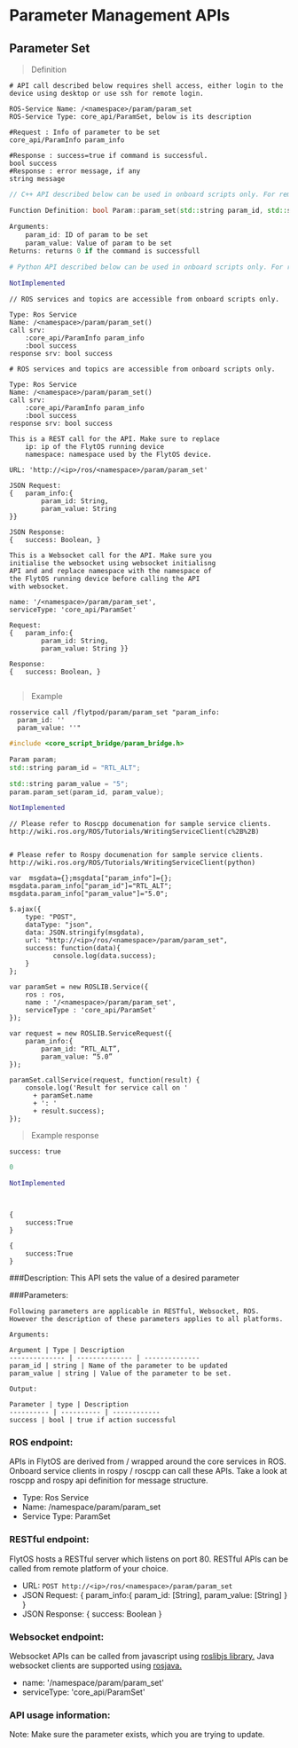 # Parameter Management APIs

## Parameter Set


> Definition

```shell
# API call described below requires shell access, either login to the device using desktop or use ssh for remote login.

ROS-Service Name: /<namespace>/param/param_set
ROS-Service Type: core_api/ParamSet, below is its description

#Request : Info of parameter to be set
core_api/ParamInfo param_info

#Response : success=true if command is successful.  
bool success
#Response : error message, if any
string message
```

```cpp
// C++ API described below can be used in onboard scripts only. For remote scripts you can use http client libraries to call FlytOS REST endpoints from C++.

Function Definition: bool Param::param_set(std::string param_id, std::string param_value)

Arguments:
    param_id: ID of param to be set
    param_value: Value of param to be set
Returns: returns 0 if the command is successfull
```

```python
# Python API described below can be used in onboard scripts only. For remote scripts you can use http client libraries to call FlytOS REST endpoints from Python.

NotImplemented
```

```cpp--ros
// ROS services and topics are accessible from onboard scripts only.

Type: Ros Service
Name: /<namespace>/param/param_set()
call srv:
    :core_api/ParamInfo param_info
    :bool success
response srv: bool success
```

```python--ros
# ROS services and topics are accessible from onboard scripts only.

Type: Ros Service
Name: /<namespace>/param/param_set()
call srv:
    :core_api/ParamInfo param_info
    :bool success
response srv: bool success

```

```javascript--REST
This is a REST call for the API. Make sure to replace 
    ip: ip of the FlytOS running device
    namespace: namespace used by the FlytOS device.

URL: 'http://<ip>/ros/<namespace>/param/param_set'

JSON Request:
{   param_info:{
        param_id: String,
        param_value: String
}}

JSON Response:
{   success: Boolean, }

```

```javascript--Websocket
This is a Websocket call for the API. Make sure you 
initialise the websocket using websocket initialisng 
API and and replace namespace with the namespace of 
the FlytOS running device before calling the API 
with websocket.

name: '/<namespace>/param/param_set',
serviceType: 'core_api/ParamSet'

Request:
{   param_info:{
        param_id: String,
        param_value: String }}

Response:
{   success: Boolean, }


```


> Example

```shell
rosservice call /flytpod/param/param_set "param_info:
  param_id: ''
  param_value: ''" 

```

```cpp
#include <core_script_bridge/param_bridge.h>

Param param;
std::string param_id = "RTL_ALT"; 

std::string param_value = "5";
param.param_set(param_id, param_value);
```

```python
NotImplemented

```

```cpp--ros
// Please refer to Roscpp documenation for sample service clients. http://wiki.ros.org/ROS/Tutorials/WritingServiceClient(c%2B%2B)
```

```python--ros

# Please refer to Rospy documenation for sample service clients. http://wiki.ros.org/ROS/Tutorials/WritingServiceClient(python)

```

```javascript--REST
var  msgdata={};msgdata["param_info"]={};
msgdata.param_info["param_id"]="RTL_ALT";
msgdata.param_info["param_value"]="5.0";

$.ajax({
    type: "POST",
    dataType: "json",
    data: JSON.stringify(msgdata),
    url: "http://<ip>/ros/<namespace>/param/param_set",  
    success: function(data){
           console.log(data.success);
    }
};

```

```javascript--Websocket
var paramSet = new ROSLIB.Service({
    ros : ros,
    name : '/<namespace>/param/param_set',
    serviceType : 'core_api/ParamSet'
});

var request = new ROSLIB.ServiceRequest({
    param_info:{
        param_id: “RTL_ALT”,
        param_value: “5.0”
});

paramSet.callService(request, function(result) {
    console.log('Result for service call on '
      + paramSet.name
      + ': '
      + result.success);
});
```


> Example response

```shell
success: true
```

```cpp
0
```

```python
NotImplemented
```

```cpp--ros
```

```python--ros
```

```javascript--REST
{
    success:True
}

```

```javascript--Websocket
{
    success:True
}

```





###Description:
This API sets the value of a desired parameter

###Parameters:
    
    Following parameters are applicable in RESTful, Websocket, ROS. However the description of these parameters applies to all platforms. 
    
    Arguments:
    
    Argument | Type | Description
    -------------- | -------------- | --------------
    param_id | string | Name of the parameter to be updated
    param_value | string | Value of the parameter to be set.
    
    Output:
    
    Parameter | type | Description
    ---------- | ---------- | ------------
    success | bool | true if action successful

### ROS endpoint:
APIs in FlytOS are derived from / wrapped around the core services in ROS. Onboard service clients in rospy / roscpp can call these APIs. Take a look at roscpp and rospy api definition for message structure. 

* Type: Ros Service</br> 
* Name: /namespace/param/param_set</br>
* Service Type: ParamSet

### RESTful endpoint:
FlytOS hosts a RESTful server which listens on port 80. RESTful APIs can be called from remote platform of your choice.

* URL: ````POST http://<ip>/ros/<namespace>/param/param_set````
* JSON Request:
{
    param_info:{
        param_id: [String],
        param_value: [String]
    }
}
* JSON Response:
{
    success: Boolean
}


### Websocket endpoint:
Websocket APIs can be called from javascript using  [roslibjs library.](https://github.com/RobotWebTools/roslibjs) 
Java websocket clients are supported using [rosjava.](http://wiki.ros.org/rosjava)

* name: '/namespace/param/param_set'</br>
* serviceType: 'core_api/ParamSet'


### API usage information:
Note: Make sure the parameter exists, which you are trying to update.



